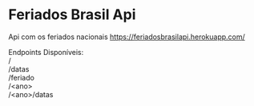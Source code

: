 # Feriados Brasil Api
Api com os feriados nacionais
https://feriadosbrasilapi.herokuapp.com/

Endpoints Disponíveis:<br>
/<br>
/datas<br>
/feriado<br> 
/\<ano\><br>
/\<ano\>/datas<br>
